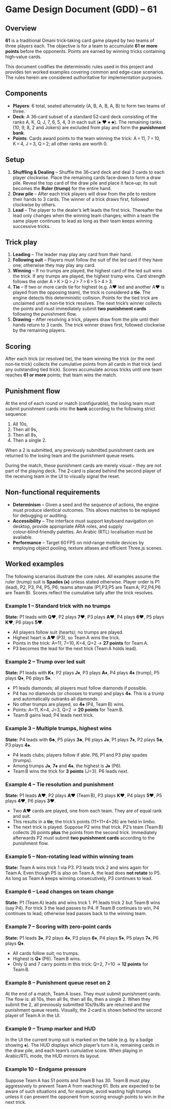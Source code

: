# Game Design Document (GDD) – 61

## Overview

**61** is a traditional Omani trick‑taking card game played by two teams of three players each.  The objective is for a team to accumulate **61 or more points** before the opponents.  Points are earned by winning tricks containing high‑value cards.

This document codifies the deterministic rules used in this project and provides ten worked examples covering common and edge‑case scenarios.  The rules herein are considered authoritative for implementation purposes.

## Components

- **Players**: 6 total, seated alternately (A, B, A, B, A, B) to form two teams of three.
- **Deck**: A 36‑card subset of a standard 52‑card deck consisting of the ranks A, K, Q, J, 7, 6, 5, 4, 3 in each suit (♠ ♥ ♦ ♣).  The remaining ranks (10, 9, 8, 2 and Jokers) are excluded from play and form the **punishment bank**.
- **Points**: Cards award points to the team winning the trick: A = 11, 7 = 10, K = 4, J = 3, Q = 2; all other ranks are worth 0.

## Setup

1. **Shuffling & Dealing** – Shuffle the 36‑card deck and deal 3 cards to each player clockwise.  Place the remaining cards face‑down to form a draw pile.  Reveal the top card of the draw pile and place it face‑up; its suit becomes the **Ruler (trump)** for the entire hand.
2. **Draw pile** – After each trick players will draw from the pile to restore their hands to 3 cards.  The winner of a trick draws first, followed clockwise by others.
3. **Lead** – The player to the dealer’s left leads the first trick.  Thereafter the lead only changes when the winning team changes; within a team the same player continues to lead as long as their team keeps winning successive tricks.

## Trick play

1. **Leading** – The leader may play any card from their hand.
2. **Following suit** – Players must follow the suit of the led card if they have one; otherwise they may play any card.
3. **Winning** – If no trumps are played, the highest card of the led suit wins the trick.  If any trumps are played, the highest trump wins.  Card strength follows the order A > K > Q > J > 7 > 6 > 5 > 4 > 3.
4. **Tie** – If two or more cards tie for highest (e.g. A♥ led and another A♥ is played from the opposing team), the trick is considered a **tie**.  The engine detects this deterministic collision.  Points for the tied trick are unclaimed until a non‑tie trick resolves.  The next trick’s winner collects the points and must immediately submit **two punishment cards** following the punishment flow.
5. **Drawing** – After resolving a trick, players draw from the pile until their hands return to 3 cards.  The trick winner draws first, followed clockwise by the remaining players.

## Scoring

After each trick (or resolved tie), the team winning the trick (or the next non‑tie trick) collects the cumulative points from all cards in that trick (and any outstanding tied trick).  Scores accumulate across tricks until one team reaches **61 or more** points; that team wins the match.

## Punishment flow

At the end of each round or match (configurable), the losing team must submit punishment cards into the **bank** according to the following strict sequence:

1. All 10s,
2. Then all 9s,
3. Then all 8s,
4. Then a single 2.

When a 2 is submitted, any previously submitted punishment cards are returned to the losing team and the punishment queue resets.

During the match, these punishment cards are merely visual – they are not part of the playing deck.  The 2‑card is placed behind the second player of the receiving team in the UI to visually signal the reset.

## Non‑functional requirements

- **Determinism** – Given a seed and the sequence of actions, the engine must produce identical outcomes.  This allows matches to be replayed for debugging or auditing.
- **Accessibility** – The interface must support keyboard navigation on desktop, provide appropriate ARIA roles, and supply colour‑blind‑friendly palettes.  An Arabic (RTL) localisation must be available.
- **Performance** – Target 60 FPS on mid‑range mobile devices by employing object pooling, texture atlases and efficient Three.js scenes.

## Worked examples

The following scenarios illustrate the core rules.  All examples assume the ruler (trump) suit is **Spades (♠)** unless stated otherwise.  Player order is P1 (lead), P2, P3, P4, P5, P6; teams alternate (P1,P3,P5 are Team A; P2,P4,P6 are Team B).  Scores reflect the cumulative tally after the trick resolves.

### Example 1 – Standard trick with no trumps

**State:** P1 leads with **Q♥**, P2 plays **7♥**, P3 plays **A♥**, P4 plays **6♥**, P5 plays **K♥**, P6 plays **5♥**.

- All players follow suit (hearts); no trumps are played.
- Highest heart is **A♥** (P3), so Team A wins the trick.
- Points in the trick: A=11, 7=10, K=4, Q=2 → **27 points** for Team A.
- P3 becomes the lead for the next trick (Team A holds lead).

### Example 2 – Trump over led suit

**State:** P1 leads with **K♦**, P2 plays **J♦**, P3 plays **A♦**, P4 plays **4♠** (trump), P5 plays **Q♦**, P6 plays **5♦**.

- P1 leads diamonds; all players must follow diamonds if possible.
- P4 has no diamonds (or chooses to trump) and plays **4♠**.  This is a trump and automatically outranks all diamonds.
- No other trumps are played, so **4♠** (P4, Team B) wins.
- Points: A=11, K=4, J=3, Q=2 → **20 points** for Team B.
- Team B gains lead; P4 leads next trick.

### Example 3 – Multiple trumps, highest wins

**State:** P4 leads with **6♣**, P5 plays **3♣**, P6 plays **J♠**, P1 plays **7♠**, P2 plays **5♣**, P3 plays **4♠**.

- P4 leads clubs; players follow if able.  P6, P1 and P3 play spades (trumps).
- Among trumps **J♠**, **7♠** and **4♠**, the highest is **J♠** (P6).
- Team B wins the trick for **3 points** (J=3).  P6 leads next.

### Example 4 – Tie resolution and punishment

**State:** P1 leads **A♥**, P2 plays **A♥** (Team B), P3 plays **K♥**, P4 plays **5♥**, P5 plays **4♥**, P6 plays **3♥**.

- Two **A♥** cards are played, one from each team.  They are of equal rank and suit.
- This results in a **tie**; the trick’s points (11+11+4=26) are held in limbo.
- The next trick is played.  Suppose P2 wins that trick.  P2’s team (Team B) collects 26 points **plus** the points from the second trick.  Immediately afterwards P2 must submit **two punishment cards** according to the punishment flow.

### Example 5 – Non‑rotating lead within winning team

**State:** Team A wins trick 1 via P3.  P3 leads trick 2 and wins again for Team A.  Even though P5 is also on Team A, the lead does **not rotate** to P5.  As long as Team A keeps winning consecutively, P3 continues to lead.

### Example 6 – Lead changes on team change

**State:** P1 (Team A) leads and wins trick 1.  P1 leads trick 2 but Team B wins (say P4).  For trick 3 the lead passes to P4.  If Team B continues to win, P4 continues to lead; otherwise lead passes back to the winning team.

### Example 7 – Scoring with zero‑point cards

**State:** P1 leads **3♦**, P2 plays **4♦**, P3 plays **6♦**, P4 plays **5♦**, P5 plays **7♦**, P6 plays **Q♦**.

- All cards follow suit; no trumps.
- Highest is **Q♦** (P6).  Team B wins.
- Only Q and 7 carry points in this trick: Q=2, 7=10 → **12 points** for Team B.

### Example 8 – Punishment queue reset on 2

At the end of a match, Team A loses.  They must submit punishment cards.  The flow is: all 10s, then all 9s, then all 8s, then a single 2.  When they submit the 2, all previously submitted 10s/9s/8s are returned and the punishment queue resets.  Visually, the 2‑card is shown behind the second player of Team A in the UI.

### Example 9 – Trump marker and HUD

In the UI the current trump suit is marked on the table (e.g. by a badge showing ♠).  The HUD displays which player’s turn it is, remaining cards in the draw pile, and each team’s cumulative score.  When playing in Arabic/RTL mode, the HUD mirrors its layout.

### Example 10 – Endgame pressure

Suppose Team A has 51 points and Team B has 30.  Team B must play aggressively to prevent Team A from reaching 61.  Bots are expected to be aware of such situations and, for example, avoid wasting high trumps unless it can prevent the opponent from scoring enough points to win in the next trick.
